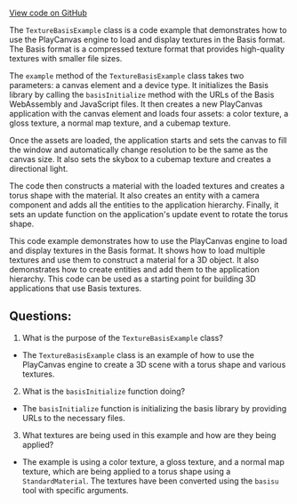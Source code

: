 [View code on GitHub](https://github.com/playcanvas/engine/examples/src/examples/graphics/texture-basis.tsx)

The `TextureBasisExample` class is a code example that demonstrates how to use the PlayCanvas engine to load and display textures in the Basis format. The Basis format is a compressed texture format that provides high-quality textures with smaller file sizes. 

The `example` method of the `TextureBasisExample` class takes two parameters: a canvas element and a device type. It initializes the Basis library by calling the `basisInitialize` method with the URLs of the Basis WebAssembly and JavaScript files. It then creates a new PlayCanvas application with the canvas element and loads four assets: a color texture, a gloss texture, a normal map texture, and a cubemap texture. 

Once the assets are loaded, the application starts and sets the canvas to fill the window and automatically change resolution to be the same as the canvas size. It also sets the skybox to a cubemap texture and creates a directional light. 

The code then constructs a material with the loaded textures and creates a torus shape with the material. It also creates an entity with a camera component and adds all the entities to the application hierarchy. Finally, it sets an update function on the application's update event to rotate the torus shape.

This code example demonstrates how to use the PlayCanvas engine to load and display textures in the Basis format. It shows how to load multiple textures and use them to construct a material for a 3D object. It also demonstrates how to create entities and add them to the application hierarchy. This code can be used as a starting point for building 3D applications that use Basis textures.
## Questions: 
 1. What is the purpose of the `TextureBasisExample` class?
- The `TextureBasisExample` class is an example of how to use the PlayCanvas engine to create a 3D scene with a torus shape and various textures.

2. What is the `basisInitialize` function doing?
- The `basisInitialize` function is initializing the basis library by providing URLs to the necessary files.

3. What textures are being used in this example and how are they being applied?
- The example is using a color texture, a gloss texture, and a normal map texture, which are being applied to a torus shape using a `StandardMaterial`. The textures have been converted using the `basisu` tool with specific arguments.